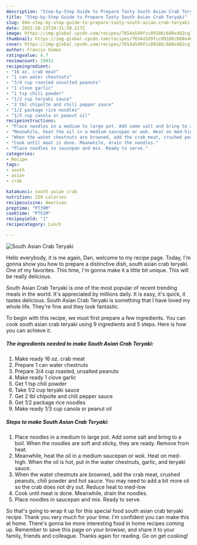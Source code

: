 ```yaml
---
description: "Step-by-Step Guide to Prepare Tasty South Asian Crab Teryaki"
title: "Step-by-Step Guide to Prepare Tasty South Asian Crab Teryaki"
slug: 604-step-by-step-guide-to-prepare-tasty-south-asian-crab-teryaki
date: 2022-10-13T20:31:50.217Z
image: https://img-global.cpcdn.com/recipes/7654a5d9fcc89186/680x482cq70/south-asian-crab-teryaki-recipe-main-photo.jpg
thumbnail: https://img-global.cpcdn.com/recipes/7654a5d9fcc89186/680x482cq70/south-asian-crab-teryaki-recipe-main-photo.jpg
cover: https://img-global.cpcdn.com/recipes/7654a5d9fcc89186/680x482cq70/south-asian-crab-teryaki-recipe-main-photo.jpg
author: Francis Gomez
ratingvalue: 4.7
reviewcount: 19932
recipeingredient:
- "16 oz. crab meat"
- "1 can water chestnuts"
- "3/4 cup roasted unsalted peanuts"
- "1 clove garlic"
- "1 tsp chili powder"
- "1/2 cup teryaki sauce"
- "2 tbl chipolte and chili pepper sauce"
- "1/2 package rice noodles"
- "1/3 cup canola or peanut oil"
recipeinstructions:
- "Place noodles in a medium to large pot. Add some salt and bring to a boil. When the noodles are soft and sticky, they are ready. Remove from heat."
- "Meanwhile, heat the oil in a medium saucepan or wok. Heat on med-high. When the oil is hot, put in the water chestnuts, garlic, and teryaki sauce."
- "When the watet chestnuts are browned, add the crab meat, crushed peanuts, chili powder and hot sauce. You may need to add a bit more oil so the crab does not dry out. Reduce heat to med-low"
- "Cook until meat is done. Meanwhile, drain the noodles."
- "Place noodles in saucepan and mix. Ready to serve."
categories:
- Recipe
tags:
- south
- asian
- crab

katakunci: south asian crab 
nutrition: 259 calories
recipecuisine: American
preptime: "PT39M"
cooktime: "PT51M"
recipeyield: "1"
recipecategory: Lunch

---
```



![South Asian Crab Teryaki](https://img-global.cpcdn.com/recipes/7654a5d9fcc89186/680x482cq70/south-asian-crab-teryaki-recipe-main-photo.jpg)

Hello everybody, it is me again, Dan, welcome to my recipe page. Today, I'm gonna show you how to prepare a distinctive dish, south asian crab teryaki. One of my favorites. This time, I'm gonna make it a little bit unique. This will be really delicious.

South Asian Crab Teryaki is one of the most popular of recent trending meals in the world. It's appreciated by millions daily. It is easy, it's quick, it tastes delicious. South Asian Crab Teryaki is something that I have loved my whole life. They're fine and they look fantastic.




To begin with this recipe, we must first prepare a few ingredients. You can cook south asian crab teryaki using 9 ingredients and 5 steps. Here is how you can achieve it.

<!--inarticleads1-->

##### The ingredients needed to make South Asian Crab Teryaki:

1. Make ready 16 oz. crab meat
1. Prepare 1 can water chestnuts
1. Prepare 3/4 cup roasted, unsalted peanuts
1. Make ready 1 clove garlic
1. Get 1 tsp chili powder
1. Take 1/2 cup teryaki sauce
1. Get 2 tbl chipolte and chili pepper sauce
1. Get 1/2 package rice noodles
1. Make ready 1/3 cup canola or peanut oil




<!--inarticleads2-->

##### Steps to make South Asian Crab Teryaki:

1. Place noodles in a medium to large pot. Add some salt and bring to a boil. When the noodles are soft and sticky, they are ready. Remove from heat.
1. Meanwhile, heat the oil in a medium saucepan or wok. Heat on med-high. When the oil is hot, put in the water chestnuts, garlic, and teryaki sauce.
1. When the watet chestnuts are browned, add the crab meat, crushed peanuts, chili powder and hot sauce. You may need to add a bit more oil so the crab does not dry out. Reduce heat to med-low
1. Cook until meat is done. Meanwhile, drain the noodles.
1. Place noodles in saucepan and mix. Ready to serve.




So that's going to wrap it up for this special food south asian crab teryaki recipe. Thank you very much for your time. I'm confident you can make this at home. There's gonna be more interesting food in home recipes coming up. Remember to save this page on your browser, and share it to your family, friends and colleague. Thanks again for reading. Go on get cooking!
